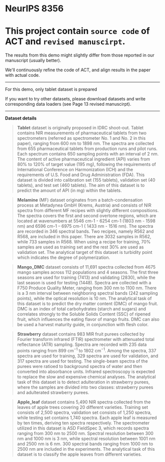 # NeurIPS 8356

# This project contain `source code` of ACT and `revised manuscirpt`.

The results from this demo might slightly differ from those reported in our manuscript (usually better).

We'll continuously refine the code of ACT, and align results in the paper with actual code.

****
For this demo, only tablet dataset is prepared

If you want to try other datasets, please download datasets and write corresponding data loaders (see Page 13 revised manuscirpt).

****
__Dataset details__

>__Tablet__ dataset is originally proposed in IDRC shoot-out. Tablet contains NIR measurements of pharmaceutical tablets from two spectrometers (referred as spectrometer No. 1 and No. 2 in this paper), ranging from 600 $\mathrm{nm}$ to 1898 $\mathrm{nm}$. The spectra are collected from 655 pharmaceutical tablets from production runs and pilot runs. Each spectrum contains 650 sampling points with an interval of 2 $\mathrm{nm}$. The content of active pharmaceutical ingredient (API) varies from 80\% to 120\% of target value (195 mg), following the requirements of International Conference on Harmonization (ICH) and the requirements of U.S. Food and Drug Administration (FDA). This dataset is divided into calibration set (155 tablets), validation set (40 tablets), and test set (460 tablets). The aim of this dataset is to predict the amount of API (in mg) within the tablets.

>__Melamine__ (MF) dataset originates from a batch-condensation process at Metadynea GmbH (Krems, Austria) and consists of NIR spectra from different MF recipes with slightly different compositions. The spectra covers the first and second overtone regions, which are located at wavenumbers at 5546 cm-1 - 6254 cm-1 (1803 nm - 1598 nm) and 6596 cm-1 – 6975 cm-1 ( 1433 nm - 1516 nm). The spectra are recorded in 346 spectral bands. Two recipes, namely R562 and R568, are included in this paper. There are 3032 samples in R562, while 733 samples in R568. When using a recipe for training, 70\% samples are used as training set and the rest 30\% are used as validation set. The analytical target of this dataset is turbidity point which indicates the degree of polymerization.

>__Mango\_DMC__ dataset consists of 11,691 spectra collected from 4675 mango samples across 112 populations and 4 seasons. The first three seasons are used for training (7413) and validating (2830), while the last season is used for testing (1448). Spectra are collected with a F750 Produce Quality Meter, ranging from 300 $\mathrm{nm}$ to 1100 $\mathrm{nm}$. There is a 3 $\mathrm{nm}$ interval between neighboring spectral bands (242 sampling points), while the optical resolution is 10 $\mathrm{nm}$. The analytical task of this dataset is to predict the dry matter content (DMC) of mango fruit. DMC is an index of total carbohydrates (starch and sugars) and correlates strongly to the Soluble Solids Content (SSC) of ripened fruit, which influences the eating flavor of mango fruits. DMC can also be used a harvest maturity guide, in conjunction with flesh color.

>__Strawberry__ dataset contains 983 MIR fruit purees collected by Fourier transform infrared (FTIR) spectrometer with attenuated total reflectance (ATR) sampling. Spectra are recorded with 235 data points ranging from 899 $\mathrm{cm}^{-1}$ to 1802 $\mathrm{cm}^{-1}$. Among the spectra, 337 spectra are used for training, 329 spectra are used for validation, and 317 spectra are used for testing. The single-beam spectra of the purees were ratioed to background spectra of water and then converted into absorbance units. Infrared spectroscopy is expected to replace the slow and expensive chemical analyses. The analytical task of this dataset is to detect adulteration in strawberry purees, where the samples are divided into two classes: strawberry purees and adulterated strawberry purees.

>__Apple\_leaf__ dataset contains 5,490 NIR spectra collected from the leaves of apple trees covering 20 different varieties. Training set consists of 2,500 spectra, validation set consists of 1,250 spectra, while testing set contains 1,740 spectra. Each apple leaf is measured by ten times, deriving ten spectra respectively. The spectrometer utilized in this dataset is ASD FieldSpec 3, which records spectra ranging from 300 $\mathrm{nm}$ to 2500 $\mathrm{nm}$. Spectral resolution between 300 $\mathrm{nm}$ and 1000 $\mathrm{nm}$ is 3 $\mathrm{nm}$, while spectral resolution between 1001 $\mathrm{nm}$ and 2500 $\mathrm{nm}$ is 6 $\mathrm{nm}$. 300 spectral bands ranging from 1000 $\mathrm{nm}$ to 2500 $\mathrm{nm}$ are included in the experiments. The analytical task of this dataset is to classify the apple leaves from different varieties.
